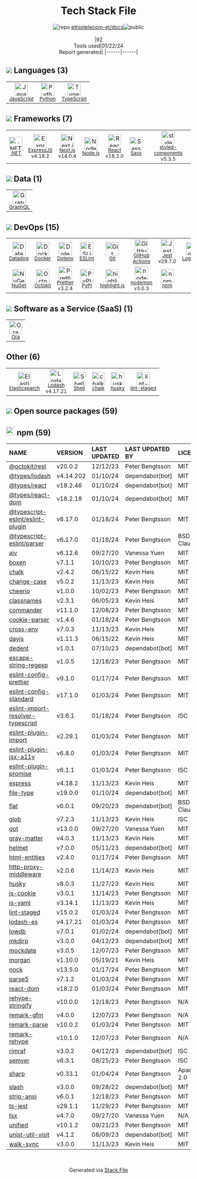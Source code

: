 <!--
&lt;--- Readme.md Snippet without images Start ---&gt;
## Tech Stack
ethiotelecom-et/docs is built on the following main stack:

- [Datadog](https://www.datadoghq.com/lpg/?utm_source=Advertisement&utm_medium=StackShare&utm_campaign=StackShare-Other) – Performance Monitoring
- [Jest](http://facebook.github.io/jest/) – Javascript Testing Framework
- [Elasticsearch](https://www.elastic.co/products/elasticsearch) – Search as a Service
- [Python](https://www.python.org) – Languages
- [Node.js](http://nodejs.org/) – Frameworks (Full Stack)
- [.NET](http://www.microsoft.com/net/) – Frameworks (Full Stack)
- [React](https://reactjs.org/) – Javascript UI Libraries
- [ExpressJS](http://expressjs.com/) – Microframeworks (Backend)
- [Sass](http://sass-lang.com/) – CSS Pre-processors / Extensions
- [JavaScript](https://developer.mozilla.org/en-US/docs/Web/JavaScript) – Languages
- [TypeScript](http://www.typescriptlang.org) – Languages
- [Logstash](http://logstash.net/) – Log Management
- [Lodash](https://lodash.com) – Javascript Utilities & Libraries
- [ESLint](http://eslint.org/) – Code Review
- [GraphQL](http://graphql.org/) – Query Languages
- [Shell](https://en.wikipedia.org/wiki/Shell_script) – Shells
- [nodemon](http://nodemon.io/) – node.js Application Monitoring
- [Next.js](https://nextjs.org/) – Frameworks (Full Stack)
- [styled-components](https://styled-components.com) – JavaScript Framework Components
- [highlight.js](https://highlightjs.org/) – Text Editor
- [Ora](https://ora.pm/) – Project Management
- [Prettier](https://prettier.io/) – Code Review
- [Octokit](https://github.com/octokit/octokit.net) – Tools for GitHub
- [GitHub Actions](https://github.com/features/actions) – Continuous Integration
- [Docker](https://www.docker.com/) – Virtual Machine Platforms & Containers

Full tech stack [here](/techstack.md)

&lt;--- Readme.md Snippet without images End ---&gt;

&lt;--- Readme.md Snippet with images Start ---&gt;
## Tech Stack
ethiotelecom-et/docs is built on the following main stack:

- <img width='25' height='25' src='https://img.stackshare.io/service/669/default_34b3b9b42d07c33ac47ecdff75dd6f4f82aa70ee.jpg' alt='Datadog'/> [Datadog](https://www.datadoghq.com/lpg/?utm_source=Advertisement&utm_medium=StackShare&utm_campaign=StackShare-Other) – Performance Monitoring
- <img width='25' height='25' src='https://img.stackshare.io/service/830/jest.png' alt='Jest'/> [Jest](http://facebook.github.io/jest/) – Javascript Testing Framework
- <img width='25' height='25' src='https://img.stackshare.io/service/841/Image_2019-05-20_at_4.58.04_PM.png' alt='Elasticsearch'/> [Elasticsearch](https://www.elastic.co/products/elasticsearch) – Search as a Service
- <img width='25' height='25' src='https://img.stackshare.io/service/993/pUBY5pVj.png' alt='Python'/> [Python](https://www.python.org) – Languages
- <img width='25' height='25' src='https://img.stackshare.io/service/1011/n1JRsFeB_400x400.png' alt='Node.js'/> [Node.js](http://nodejs.org/) – Frameworks (Full Stack)
- <img width='25' height='25' src='https://img.stackshare.io/service/1014/IoPy1dce_400x400.png' alt='.NET'/> [.NET](http://www.microsoft.com/net/) – Frameworks (Full Stack)
- <img width='25' height='25' src='https://img.stackshare.io/service/1020/OYIaJ1KK.png' alt='React'/> [React](https://reactjs.org/) – Javascript UI Libraries
- <img width='25' height='25' src='https://img.stackshare.io/service/1163/hashtag.png' alt='ExpressJS'/> [ExpressJS](http://expressjs.com/) – Microframeworks (Backend)
- <img width='25' height='25' src='https://img.stackshare.io/service/1171/jCR2zNJV.png' alt='Sass'/> [Sass](http://sass-lang.com/) – CSS Pre-processors / Extensions
- <img width='25' height='25' src='https://img.stackshare.io/service/1209/javascript.jpeg' alt='JavaScript'/> [JavaScript](https://developer.mozilla.org/en-US/docs/Web/JavaScript) – Languages
- <img width='25' height='25' src='https://img.stackshare.io/service/1612/bynNY5dJ.jpg' alt='TypeScript'/> [TypeScript](http://www.typescriptlang.org) – Languages
- <img width='25' height='25' src='https://img.stackshare.io/service/1683/preview.png' alt='Logstash'/> [Logstash](http://logstash.net/) – Log Management
- <img width='25' height='25' src='https://img.stackshare.io/service/2438/lodash.png' alt='Lodash'/> [Lodash](https://lodash.com) – Javascript Utilities & Libraries
- <img width='25' height='25' src='https://img.stackshare.io/service/3337/Q4L7Jncy.jpg' alt='ESLint'/> [ESLint](http://eslint.org/) – Code Review
- <img width='25' height='25' src='https://img.stackshare.io/service/3820/12972006.png' alt='GraphQL'/> [GraphQL](http://graphql.org/) – Query Languages
- <img width='25' height='25' src='https://img.stackshare.io/service/4631/default_c2062d40130562bdc836c13dbca02d318205a962.png' alt='Shell'/> [Shell](https://en.wikipedia.org/wiki/Shell_script) – Shells
- <img width='25' height='25' src='https://img.stackshare.io/service/5577/preview.png' alt='nodemon'/> [nodemon](http://nodemon.io/) – node.js Application Monitoring
- <img width='25' height='25' src='https://img.stackshare.io/service/5936/nextjs.png' alt='Next.js'/> [Next.js](https://nextjs.org/) – Frameworks (Full Stack)
- <img width='25' height='25' src='https://img.stackshare.io/service/6749/styled-components.png' alt='styled-components'/> [styled-components](https://styled-components.com) – JavaScript Framework Components
- <img width='25' height='25' src='https://img.stackshare.io/service/6888/c17e7d9688d86bd9f9506ec1fbd6d200_400x400.png' alt='highlight.js'/> [highlight.js](https://highlightjs.org/) – Text Editor
- <img width='25' height='25' src='https://img.stackshare.io/service/6925/preview.png' alt='Ora'/> [Ora](https://ora.pm/) – Project Management
- <img width='25' height='25' src='https://img.stackshare.io/service/7035/default_66f265943abed56bcdbfca1c866a4261b1fbb063.jpg' alt='Prettier'/> [Prettier](https://prettier.io/) – Code Review
- <img width='25' height='25' src='https://img.stackshare.io/service/9827/octokit-dotnet_2.png' alt='Octokit'/> [Octokit](https://github.com/octokit/octokit.net) – Tools for GitHub
- <img width='25' height='25' src='https://img.stackshare.io/service/11563/actions.png' alt='GitHub Actions'/> [GitHub Actions](https://github.com/features/actions) – Continuous Integration
- <img width='25' height='25' src='https://img.stackshare.io/service/586/n4u37v9t_400x400.png' alt='Docker'/> [Docker](https://www.docker.com/) – Virtual Machine Platforms & Containers

Full tech stack [here](/techstack.md)

&lt;--- Readme.md Snippet with images End ---&gt;
-->
<div align="center">

# Tech Stack File
![](https://img.stackshare.io/repo.svg "repo") [ethiotelecom-et/docs](https://github.com/ethiotelecom-et/docs)![](https://img.stackshare.io/public_badge.svg "public")
<br/><br/>
|92<br/>Tools used|01/22/24 <br/>Report generated|
|------|------|
</div>

## <img src='https://img.stackshare.io/languages.svg'/> Languages (3)
<table><tr>
  <td align='center'>
  <img width='36' height='36' src='https://img.stackshare.io/service/1209/javascript.jpeg' alt='JavaScript'>
  <br>
  <sub><a href="https://developer.mozilla.org/en-US/docs/Web/JavaScript">JavaScript</a></sub>
  <br>
  <sub></sub>
</td>

<td align='center'>
  <img width='36' height='36' src='https://img.stackshare.io/service/993/pUBY5pVj.png' alt='Python'>
  <br>
  <sub><a href="https://www.python.org">Python</a></sub>
  <br>
  <sub></sub>
</td>

<td align='center'>
  <img width='36' height='36' src='https://img.stackshare.io/service/1612/bynNY5dJ.jpg' alt='TypeScript'>
  <br>
  <sub><a href="http://www.typescriptlang.org">TypeScript</a></sub>
  <br>
  <sub></sub>
</td>

</tr>
</table>

## <img src='https://img.stackshare.io/frameworks.svg'/> Frameworks (7)
<table><tr>
  <td align='center'>
  <img width='36' height='36' src='https://img.stackshare.io/service/1014/IoPy1dce_400x400.png' alt='.NET'>
  <br>
  <sub><a href="http://www.microsoft.com/net/">.NET</a></sub>
  <br>
  <sub></sub>
</td>

<td align='center'>
  <img width='36' height='36' src='https://img.stackshare.io/service/1163/hashtag.png' alt='ExpressJS'>
  <br>
  <sub><a href="http://expressjs.com/">ExpressJS</a></sub>
  <br>
  <sub>v4.18.2</sub>
</td>

<td align='center'>
  <img width='36' height='36' src='https://img.stackshare.io/service/5936/nextjs.png' alt='Next.js'>
  <br>
  <sub><a href="https://nextjs.org/">Next.js</a></sub>
  <br>
  <sub>v14.0.4</sub>
</td>

<td align='center'>
  <img width='36' height='36' src='https://img.stackshare.io/service/1011/n1JRsFeB_400x400.png' alt='Node.js'>
  <br>
  <sub><a href="http://nodejs.org/">Node.js</a></sub>
  <br>
  <sub></sub>
</td>

<td align='center'>
  <img width='36' height='36' src='https://img.stackshare.io/service/1020/OYIaJ1KK.png' alt='React'>
  <br>
  <sub><a href="https://reactjs.org/">React</a></sub>
  <br>
  <sub>v18.2.0</sub>
</td>

<td align='center'>
  <img width='36' height='36' src='https://img.stackshare.io/service/1171/jCR2zNJV.png' alt='Sass'>
  <br>
  <sub><a href="http://sass-lang.com/">Sass</a></sub>
  <br>
  <sub></sub>
</td>

<td align='center'>
  <img width='36' height='36' src='https://img.stackshare.io/service/6749/styled-components.png' alt='styled-components'>
  <br>
  <sub><a href="https://styled-components.com">styled-components</a></sub>
  <br>
  <sub>v5.3.5</sub>
</td>

</tr>
</table>

## <img src='https://img.stackshare.io/databases.svg'/> Data (1)
<table><tr>
  <td align='center'>
  <img width='36' height='36' src='https://img.stackshare.io/service/3820/12972006.png' alt='GraphQL'>
  <br>
  <sub><a href="http://graphql.org/">GraphQL</a></sub>
  <br>
  <sub></sub>
</td>

</tr>
</table>

## <img src='https://img.stackshare.io/devops.svg'/> DevOps (15)
<table><tr>
  <td align='center'>
  <img width='36' height='36' src='https://img.stackshare.io/service/669/default_34b3b9b42d07c33ac47ecdff75dd6f4f82aa70ee.jpg' alt='Datadog'>
  <br>
  <sub><a href="https://www.datadoghq.com/lpg/?utm_source=Advertisement&utm_medium=StackShare&utm_campaign=StackShare-Other">Datadog</a></sub>
  <br>
  <sub></sub>
</td>

<td align='center'>
  <img width='36' height='36' src='https://img.stackshare.io/service/586/n4u37v9t_400x400.png' alt='Docker'>
  <br>
  <sub><a href="https://www.docker.com/">Docker</a></sub>
  <br>
  <sub></sub>
</td>

<td align='center'>
  <img width='36' height='36' src='https://img.stackshare.io/service/8067/default_90dcb1286af7685c68df319c764b80704df1155b.png' alt='Dotenv'>
  <br>
  <sub><a href="https://github.com/motdotla/dotenv">Dotenv</a></sub>
  <br>
  <sub></sub>
</td>

<td align='center'>
  <img width='36' height='36' src='https://img.stackshare.io/service/3337/Q4L7Jncy.jpg' alt='ESLint'>
  <br>
  <sub><a href="http://eslint.org/">ESLint</a></sub>
  <br>
  <sub></sub>
</td>

<td align='center'>
  <img width='36' height='36' src='https://img.stackshare.io/service/1046/git.png' alt='Git'>
  <br>
  <sub><a href="http://git-scm.com/">Git</a></sub>
  <br>
  <sub></sub>
</td>

<td align='center'>
  <img width='36' height='36' src='https://img.stackshare.io/service/11563/actions.png' alt='GitHub Actions'>
  <br>
  <sub><a href="https://github.com/features/actions">GitHub Actions</a></sub>
  <br>
  <sub></sub>
</td>

<td align='center'>
  <img width='36' height='36' src='https://img.stackshare.io/service/830/jest.png' alt='Jest'>
  <br>
  <sub><a href="http://facebook.github.io/jest/">Jest</a></sub>
  <br>
  <sub>v29.7.0</sub>
</td>

<td align='center'>
  <img width='36' height='36' src='https://img.stackshare.io/service/1683/preview.png' alt='Logstash'>
  <br>
  <sub><a href="http://logstash.net/">Logstash</a></sub>
  <br>
  <sub></sub>
</td>

</tr>
<tr>
  <td align='center'>
  <img width='36' height='36' src='https://img.stackshare.io/service/2637/6I3oEOP4_400x400.jpg' alt='NuGet'>
  <br>
  <sub><a href="https://www.nuget.org/">NuGet</a></sub>
  <br>
  <sub></sub>
</td>

<td align='center'>
  <img width='36' height='36' src='https://img.stackshare.io/service/9827/octokit-dotnet_2.png' alt='Octokit'>
  <br>
  <sub><a href="https://github.com/octokit/octokit.net">Octokit</a></sub>
  <br>
  <sub></sub>
</td>

<td align='center'>
  <img width='36' height='36' src='https://img.stackshare.io/service/7035/default_66f265943abed56bcdbfca1c866a4261b1fbb063.jpg' alt='Prettier'>
  <br>
  <sub><a href="https://prettier.io/">Prettier</a></sub>
  <br>
  <sub>v3.2.4</sub>
</td>

<td align='center'>
  <img width='36' height='36' src='https://img.stackshare.io/service/12572/-RIWgodF_400x400.jpg' alt='PyPI'>
  <br>
  <sub><a href="https://pypi.org/">PyPI</a></sub>
  <br>
  <sub></sub>
</td>

<td align='center'>
  <img width='36' height='36' src='https://img.stackshare.io/service/6888/c17e7d9688d86bd9f9506ec1fbd6d200_400x400.png' alt='highlight.js'>
  <br>
  <sub><a href="https://highlightjs.org/">highlight.js</a></sub>
  <br>
  <sub></sub>
</td>

<td align='center'>
  <img width='36' height='36' src='https://img.stackshare.io/service/5577/preview.png' alt='nodemon'>
  <br>
  <sub><a href="http://nodemon.io/">nodemon</a></sub>
  <br>
  <sub>v3.0.3</sub>
</td>

<td align='center'>
  <img width='36' height='36' src='https://img.stackshare.io/service/1120/lejvzrnlpb308aftn31u.png' alt='npm'>
  <br>
  <sub><a href="https://www.npmjs.com/">npm</a></sub>
  <br>
  <sub></sub>
</td>

</tr>
</table>

## <img src='https://img.stackshare.io/saas.svg'/> Software as a Service (SaaS) (1)
<table><tr>
  <td align='center'>
  <img width='36' height='36' src='https://img.stackshare.io/service/6925/preview.png' alt='Ora'>
  <br>
  <sub><a href="https://ora.pm/">Ora</a></sub>
  <br>
  <sub></sub>
</td>

</tr>
</table>

## Other (6)
<table><tr>
  <td align='center'>
  <img width='36' height='36' src='https://img.stackshare.io/service/841/Image_2019-05-20_at_4.58.04_PM.png' alt='Elasticsearch'>
  <br>
  <sub><a href="https://www.elastic.co/products/elasticsearch">Elasticsearch</a></sub>
  <br>
  <sub></sub>
</td>

<td align='center'>
  <img width='36' height='36' src='https://img.stackshare.io/service/2438/lodash.png' alt='Lodash'>
  <br>
  <sub><a href="https://lodash.com">Lodash</a></sub>
  <br>
  <sub>v4.17.21</sub>
</td>

<td align='center'>
  <img width='36' height='36' src='https://img.stackshare.io/service/4631/default_c2062d40130562bdc836c13dbca02d318205a962.png' alt='Shell'>
  <br>
  <sub><a href="https://en.wikipedia.org/wiki/Shell_script">Shell</a></sub>
  <br>
  <sub></sub>
</td>

<td align='center'>
  <img width='36' height='36' src='https://img.stackshare.io/service/8072/13122722.png' alt='chalk'>
  <br>
  <sub><a href="https://github.com/chalk/chalk">chalk</a></sub>
  <br>
  <sub></sub>
</td>

<td align='center'>
  <img width='36' height='36' src='https://img.stackshare.io/service/9527/5502029.jpeg' alt='husky'>
  <br>
  <sub><a href="https://github.com/typicode/husky">husky</a></sub>
  <br>
  <sub></sub>
</td>

<td align='center'>
  <img width='36' height='36' src='https://img.stackshare.io/service/10577/11071.jpeg' alt='lint-staged'>
  <br>
  <sub><a href="https://github.com/okonet/lint-staged">lint-staged</a></sub>
  <br>
  <sub></sub>
</td>

</tr>
</table>


## <img src='https://img.stackshare.io/group.svg' /> Open source packages (59)</h2>

## <img width='24' height='24' src='https://img.stackshare.io/service/1120/lejvzrnlpb308aftn31u.png'/> npm (59)

|NAME|VERSION|LAST UPDATED|LAST UPDATED BY|LICENSE|VULNERABILITIES|
|:------|:------|:------|:------|:------|:------|
|[@octokit/rest](https://www.npmjs.com/@octokit/rest)|v20.0.2|12/12/23|Peter Bengtsson |MIT|N/A|
|[@types/lodash](https://www.npmjs.com/@types/lodash)|v4.14.202|01/10/24|dependabot[bot] |MIT|N/A|
|[@types/react](https://www.npmjs.com/@types/react)|v18.2.46|01/10/24|dependabot[bot] |MIT|N/A|
|[@types/react-dom](https://www.npmjs.com/@types/react-dom)|v18.2.18|01/10/24|dependabot[bot] |MIT|N/A|
|[@typescript-eslint/eslint-plugin](https://www.npmjs.com/@typescript-eslint/eslint-plugin)|v6.17.0|01/18/24|Peter Bengtsson |MIT|N/A|
|[@typescript-eslint/parser](https://www.npmjs.com/@typescript-eslint/parser)|v6.17.0|01/18/24|Peter Bengtsson |BSD-2-Clause|N/A|
|[ajv](https://www.npmjs.com/ajv)|v6.12.6|09/27/20|Vanessa Yuen |MIT|N/A|
|[boxen](https://www.npmjs.com/boxen)|v7.1.1|10/10/23|Peter Bengtsson |MIT|N/A|
|[chalk](https://www.npmjs.com/chalk)|v2.4.2|06/15/22|Kevin Heis |MIT|N/A|
|[change-case](https://www.npmjs.com/change-case)|v5.0.2|11/13/23|Kevin Heis |MIT|N/A|
|[cheerio](https://www.npmjs.com/cheerio)|v1.0.0|10/02/23|Peter Bengtsson |MIT|N/A|
|[classnames](https://www.npmjs.com/classnames)|v2.3.1|06/05/23|Kevin Heis |MIT|N/A|
|[commander](https://www.npmjs.com/commander)|v11.1.0|12/08/23|Peter Bengtsson |MIT|N/A|
|[cookie-parser](https://www.npmjs.com/cookie-parser)|v1.4.6|01/18/24|Peter Bengtsson |MIT|N/A|
|[cross-env](https://www.npmjs.com/cross-env)|v7.0.3|11/13/23|Kevin Heis |MIT|N/A|
|[dayjs](https://www.npmjs.com/dayjs)|v1.11.3|06/15/22|Kevin Heis |MIT|N/A|
|[dedent](https://www.npmjs.com/dedent)|v1.0.1|07/10/23|dependabot[bot] |MIT|N/A|
|[escape-string-regexp](https://www.npmjs.com/escape-string-regexp)|v1.0.5|12/18/23|Peter Bengtsson |MIT|N/A|
|[eslint-config-prettier](https://www.npmjs.com/eslint-config-prettier)|v9.1.0|01/17/24|Peter Bengtsson |MIT|N/A|
|[eslint-config-standard](https://www.npmjs.com/eslint-config-standard)|v17.1.0|01/03/24|Peter Bengtsson |MIT|N/A|
|[eslint-import-resolver-typescript](https://www.npmjs.com/eslint-import-resolver-typescript)|v3.6.1|01/18/24|Peter Bengtsson |ISC|N/A|
|[eslint-plugin-import](https://www.npmjs.com/eslint-plugin-import)|v2.29.1|01/03/24|Peter Bengtsson |MIT|N/A|
|[eslint-plugin-jsx-a11y](https://www.npmjs.com/eslint-plugin-jsx-a11y)|v6.8.0|01/03/24|Peter Bengtsson |MIT|N/A|
|[eslint-plugin-promise](https://www.npmjs.com/eslint-plugin-promise)|v6.1.1|01/03/24|Peter Bengtsson |ISC|N/A|
|[express](https://www.npmjs.com/express)|v4.18.2|11/13/23|Kevin Heis |MIT|N/A|
|[file-type](https://www.npmjs.com/file-type)|v19.0.0|01/10/24|dependabot[bot] |MIT|N/A|
|[flat](https://www.npmjs.com/flat)|v6.0.1|09/20/23|dependabot[bot] |BSD-3-Clause|N/A|
|[glob](https://www.npmjs.com/glob)|v7.2.3|11/13/23|Kevin Heis |ISC|N/A|
|[got](https://www.npmjs.com/got)|v13.0.0|09/27/20|Vanessa Yuen |MIT|N/A|
|[gray-matter](https://www.npmjs.com/gray-matter)|v4.0.3|11/13/23|Kevin Heis |MIT|N/A|
|[helmet](https://www.npmjs.com/helmet)|v7.0.0|05/11/23|dependabot[bot] |MIT|N/A|
|[html-entities](https://www.npmjs.com/html-entities)|v2.4.0|01/17/24|Peter Bengtsson |MIT|N/A|
|[http-proxy-middleware](https://www.npmjs.com/http-proxy-middleware)|v2.0.6|11/14/23|Kevin Heis |MIT|N/A|
|[husky](https://www.npmjs.com/husky)|v8.0.3|11/27/23|Kevin Heis |MIT|N/A|
|[js-cookie](https://www.npmjs.com/js-cookie)|v3.0.1|11/14/23|Peter Bengtsson |MIT|N/A|
|[js-yaml](https://www.npmjs.com/js-yaml)|v3.14.1|11/13/23|Kevin Heis |MIT|N/A|
|[lint-staged](https://www.npmjs.com/lint-staged)|v15.0.2|01/03/24|Peter Bengtsson |MIT|N/A|
|[lodash-es](https://www.npmjs.com/lodash-es)|v4.17.21|01/03/24|Peter Bengtsson |MIT|N/A|
|[lowdb](https://www.npmjs.com/lowdb)|v7.0.1|01/02/24|dependabot[bot] |MIT|N/A|
|[mkdirp](https://www.npmjs.com/mkdirp)|v3.0.0|04/12/23|dependabot[bot] |MIT|N/A|
|[mockdate](https://www.npmjs.com/mockdate)|v3.0.5|12/07/23|Peter Bengtsson |MIT|N/A|
|[morgan](https://www.npmjs.com/morgan)|v1.10.0|05/19/21|Kevin Heis |MIT|N/A|
|[nock](https://www.npmjs.com/nock)|v13.5.0|01/17/24|Peter Bengtsson |MIT|N/A|
|[parse5](https://www.npmjs.com/parse5)|v7.1.2|01/03/24|Peter Bengtsson |MIT|N/A|
|[react-dom](https://www.npmjs.com/react-dom)|v18.2.0|01/03/24|Peter Bengtsson |MIT|N/A|
|[rehype-stringify](https://www.npmjs.com/rehype-stringify)|v10.0.0|12/18/23|Peter Bengtsson |N/A|N/A|
|[remark-gfm](https://www.npmjs.com/remark-gfm)|v4.0.0|12/07/23|Peter Bengtsson |N/A|N/A|
|[remark-parse](https://www.npmjs.com/remark-parse)|v10.0.2|01/03/24|Peter Bengtsson |MIT|N/A|
|[remark-rehype](https://www.npmjs.com/remark-rehype)|v10.1.0|12/07/23|Peter Bengtsson |N/A|N/A|
|[rimraf](https://www.npmjs.com/rimraf)|v3.0.2|04/12/23|dependabot[bot] |ISC|N/A|
|[semver](https://www.npmjs.com/semver)|v6.3.1|08/25/23|Peter Bengtsson |ISC|N/A|
|[sharp](https://www.npmjs.com/sharp)|v0.33.1|01/04/24|Peter Bengtsson |Apache-2.0|N/A|
|[slash](https://www.npmjs.com/slash)|v3.0.0|09/28/22|dependabot[bot] |MIT|N/A|
|[strip-ansi](https://www.npmjs.com/strip-ansi)|v6.0.1|12/18/23|Peter Bengtsson |MIT|N/A|
|[ts-jest](https://www.npmjs.com/ts-jest)|v29.1.1|11/29/23|Peter Bengtsson |MIT|N/A|
|[tsx](https://www.npmjs.com/tsx)|v4.7.0|09/27/20|Vanessa Yuen |N/A|N/A|
|[unified](https://www.npmjs.com/unified)|v10.1.2|09/21/23|Peter Bengtsson |MIT|N/A|
|[unist-util-visit](https://www.npmjs.com/unist-util-visit)|v4.1.2|08/09/23|dependabot[bot] |MIT|N/A|
|[walk-sync](https://www.npmjs.com/walk-sync)|v3.0.0|11/13/23|Kevin Heis |MIT|N/A|

<br/>
<div align='center'>

Generated via [Stack File](https://github.com/marketplace/stack-file)
